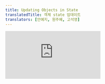```yaml
---
title: Updating Objects in State
translatedTitle: 객체 state 업데이트
translators: [안예지, 원주혜, 고석영]
---
```


<iframe 
  style={{aspectRatio: 1.7778, width: '100%'}} 
  src="https://www.youtube.com/embed/playlist?list=PLjQV3hketAJkh6BEl0n4PDS_2fBd0cS9v&index=20"
  title="YouTube video player" 
  frameBorder="0" 
/>

<Intro>

State can hold any kind of JavaScript value, including objects. But you shouldn't change objects that you hold in the React state directly. Instead, when you want to update an object, you need to create a new one (or make a copy of an existing one), and then set the state to use that copy.
<Trans>state는 객체를 포함해서, 어떤 종류의 JavaScript 값이든 저장할 수 있습니다. 하지만 React state에 있는 객체를 직접 변이해서는 안 됩니다. 대신 객체를 업데이트하려면 새 객체를 생성하고(혹은 기존 객체의 복사본을 만들고), 해당 복사본을 사용하도록 state를 설정해야 합니다.</Trans>

</Intro>

<YouWillLearn>

- How to correctly update an object in React state
- How to update a nested object without mutating it
- What immutability is, and how not to break it
- How to make object copying less repetitive with Immer
<TransBlock>
  - React state에서 객체를 올바르게 업데이트하는 방법
  - 중첩된 객체를 변이하지 않고 업데이트하는 방법
  - 불변성이란 무엇이며, 불변성을 깨뜨리지 않는 방법
  - Immer로 객체 복사를 덜 반복적으로 만드는 방법
</TransBlock>

</YouWillLearn>

## What's a mutation? <Trans>변이란 무엇인가요?</Trans> {/*whats-a-mutation*/}

You can store any kind of JavaScript value in state.
<Trans>어떤 종류의 JavaScript 값이든 state에 저장할 수 있습니다.</Trans>

```js
const [x, setX] = useState(0);
```

So far you've been working with numbers, strings, and booleans. These kinds of JavaScript values are "immutable", meaning unchangeable or "read-only". You can trigger a re-render to _replace_ a value:
<Trans>지금까지 숫자, 문자열, 불리언값으로 작업해 보았습니다. 이러한 종류의 JavaScript 값은 "불변", 즉,변이할 수 없거나 "읽기 전용"입니다. 다시 렌더링을 촉발하여 값을 바꿀 수 있습니다:</Trans>

```js
setX(5);
```

The `x` state changed from `0` to `5`, but the _number `0` itself_ did not change. It's not possible to make any changes to the built-in primitive values like numbers, strings, and booleans in JavaScript.
<Trans>`x` state가 `0`에서 `5`로 변경 되었지만 숫자 `0` 자체는 변경되지 않았습니다. JavaScript에서는 숫자, 문자열, 불리언과 같은 빌트인 원시 자료형 값을 변경할 수 없습니다.</Trans>

Now consider an object in state:
<Trans>객체 state를 살펴봅시다:</Trans>

```js
const [position, setPosition] = useState({ x: 0, y: 0 });
```

Technically, it is possible to change the contents of _the object itself_. **This is called a mutation:**
<Trans>기술적으로 *객체 자체*의 내용을 변경하는 것은 가능합니다. **이를 변이(mutation)라고 합니다:**</Trans>

```js
position.x = 5;
```

However, although objects in React state are technically mutable, you should treat them **as if** they were immutable--like numbers, booleans, and strings. Instead of mutating them, you should always replace them.
<Trans>React state의 객체는 기술적으로는 변이할 수 있지만, 숫자, 불리언(boolean), 문자열과 같이 불변하는 **것처럼** 취급해야 합니다. 객체를 직접 변이하는 대신, 항상 교체해야 합니다.</Trans>

## Treat state as read-only <Trans>state를 읽기 전용으로 취급하세요</Trans> {/*treat-state-as-read-only*/}

In other words, you should **treat any JavaScript object that you put into state as read-only.**
<Trans>다시 말해 **state에 넣는 모든 JavaScript 객체를 읽기 전용으로 취급해야** 합니다.</Trans>

This example holds an object in state to represent the current pointer position. The red dot is supposed to move when you touch or move the cursor over the preview area. But the dot stays in the initial position:
<Trans>이 예제에서는 현재 포인터 위치를 나타내는 state 객체가 있습니다. 미리 보기 영역 위로 커서를 터치하거나 이동하면 빨간색 점이 움직여야 합니다. 그러나 점은 초기 위치에 유지되고 있습니다:</Trans>

<Sandpack>

```js
import { useState } from 'react';
export default function MovingDot() {
  const [position, setPosition] = useState({
    x: 0,
    y: 0
  });
  return (
    <div
      onPointerMove={e => {
        position.x = e.clientX;
        position.y = e.clientY;
      }}
      style={{
        position: 'relative',
        width: '100vw',
        height: '100vh',
      }}>
      <div style={{
        position: 'absolute',
        backgroundColor: 'red',
        borderRadius: '50%',
        transform: `translate(${position.x}px, ${position.y}px)`,
        left: -10,
        top: -10,
        width: 20,
        height: 20,
      }} />
    </div>
  );
}
```

```css
body { margin: 0; padding: 0; height: 250px; }
```

</Sandpack>

The problem is with this bit of code.
<Trans>문제는 아래 코드에 있습니다.</Trans>

```js
onPointerMove={e => {
  position.x = e.clientX;
  position.y = e.clientY;
}}
```

This code modifies the object assigned to `position` from [the previous render.](/learn/state-as-a-snapshot#rendering-takes-a-snapshot-in-time) But without using the state setting function, React has no idea that object has changed. So React does not do anything in response. It's like trying to change the order after you've already eaten the meal. While mutating state can work in some cases, we don't recommend it. You should treat the state value you have access to in a render as read-only.
<Trans>이 코드는 [이전 렌더링](/learn/state-as-a-snapshot#rendering-takes-a-snapshot-in-time)에서 `position`에 할당된 객체를 수정합니다. 하지만 state 설정자 함수를 사용하지 않으면 React는 객체가 변이되었다는 사실을 알지 못합니다. 그래서 React는 아무 반응도 하지 않습니다. 이미 음식을 다 먹은 후에 주문을 바꾸려고 하는 것과 같습니다. state 변이는 경우에 따라 작동할 수 있지만 권장하지 않습니다. 렌더링에서 접근할 수 있는 state 값은 읽기 전용으로 취급해야 합니다.</Trans>

To actually [trigger a re-render](/learn/state-as-a-snapshot#setting-state-triggers-renders) in this case, **create a *new* object and pass it to the state setting function:**
<Trans>이 경우 실제로 [리렌더링을 촉발](/learn/state-as-a-snapshot#setting-state-triggers-renders)하려면 **새 객체를 생성하고 state 설정자 함수에 전달**하세요:</Trans>

```js
onPointerMove={e => {
  setPosition({
    x: e.clientX,
    y: e.clientY
  });
}}
```

With `setPosition`, you're telling React:
<Trans>`setPosition`으로 React에 다음을 지시합니다:</Trans>

* Replace `position` with this new object
* And render this component again
<TransBlock>
- `position`을 이 새 객체로 바꿔라.
- 이 컴포넌트를 다시 렌더링 하라.
</TransBlock>

Notice how the red dot now follows your pointer when you touch or hover over the preview area:
<Trans>이제 미리보기 영역을 터치하거나 마우스를 가져가면 빨간색 점이 포인터를 따라다니는 것을 확인할 수 있습니다:</Trans>

<Sandpack>

```js
import { useState } from 'react';
export default function MovingDot() {
  const [position, setPosition] = useState({
    x: 0,
    y: 0
  });
  return (
    <div
      onPointerMove={e => {
        setPosition({
          x: e.clientX,
          y: e.clientY
        });
      }}
      style={{
        position: 'relative',
        width: '100vw',
        height: '100vh',
      }}>
      <div style={{
        position: 'absolute',
        backgroundColor: 'red',
        borderRadius: '50%',
        transform: `translate(${position.x}px, ${position.y}px)`,
        left: -10,
        top: -10,
        width: 20,
        height: 20,
      }} />
    </div>
  );
}
```

```css
body { margin: 0; padding: 0; height: 250px; }
```

</Sandpack>

<DeepDive>

#### Local mutation is fine <Trans>지역 변이는 괜찮습니다</Trans> {/*local-mutation-is-fine*/}

Code like this is a problem because it modifies an *existing* object in state:
<Trans>이와 같은 코드는 *기존* 객체의 state를 수정하기 때문에 문제가 됩니다:</Trans>

```js
position.x = e.clientX;
position.y = e.clientY;
```

But code like this is **absolutely fine** because you're mutating a fresh object you have *just created*:
<Trans>그러나 이와 같은 코드는 *방금 생성한* 새로운 객체를 변이하는 것이기 때문에 **완전히 괜찮습니다**:</Trans>

```js
const nextPosition = {};
nextPosition.x = e.clientX;
nextPosition.y = e.clientY;
setPosition(nextPosition);
```

In fact, it is completely equivalent to writing this:
<Trans>사실 이렇게 작성하는 것과 완전히 동일합니다:</Trans>

```js
setPosition({
  x: e.clientX,
  y: e.clientY
});
```

Mutation is only a problem when you change *existing* objects that are already in state. Mutating an object you've just created is okay because *no other code references it yet.* Changing it isn't going to accidentally impact something that depends on it. This is called a "local mutation". You can even do local mutation [while rendering.](/learn/keeping-components-pure#local-mutation-your-components-little-secret) Very convenient and completely okay!
<Trans>변이는 이미 state가 있는 *기존* 객체를 변경할 때만 문제가 됩니다. 방금 생성한 객체를 변경해도 *다른 코드가 아직 참조하지 않으므로* 괜찮습니다. 객체를 변경해도 해당 객체에 의존하는 다른 객체에 실수로 영향을 미치지 않습니다. 이를 "지역 변이(local mutation)"라고 합니다. [렌더링하는 동안에도](/learn/keeping-components-pure#local-mutation-your-components-little-secret) 지역 변이를 수행할 수 있습니다. 매우 편리하고 완전 괜찮습니다!</Trans>

</DeepDive>  

## Copying objects with the spread syntax <Trans>전개 구문을 사용하여 객체 복사하기</Trans> {/*copying-objects-with-the-spread-syntax*/}

In the previous example, the `position` object is always created fresh from the current cursor position. But often, you will want to include *existing* data as a part of the new object you're creating. For example, you may want to update *only one* field in a form, but keep the previous values for all other fields.
<Trans>이전 예제에서 `position` 객체는 항상 현재 커서 위치에서 새로 만들어졌습니다. 그러나 종종 *기존* 데이터를 새로 만드는 객체의 일부로 포함시키고 싶을 때가 있습니다. 예를 들어, form에 있는 *하나의* 필드만 업데이트하고 다른 모든 필드는 이전 값을 유지하고 싶을 수 있습니다.</Trans>

These input fields don't work because the `onChange` handlers mutate the state:
<Trans>이러한 입력 필드는 `onChange` 핸들러가 state를 변이하기 때문에 작동하지 않습니다:</Trans>

<Sandpack>

```js
import { useState } from 'react';

export default function Form() {
  const [person, setPerson] = useState({
    firstName: 'Barbara',
    lastName: 'Hepworth',
    email: 'bhepworth@sculpture.com'
  });

  function handleFirstNameChange(e) {
    person.firstName = e.target.value;
  }

  function handleLastNameChange(e) {
    person.lastName = e.target.value;
  }

  function handleEmailChange(e) {
    person.email = e.target.value;
  }

  return (
    <>
      <label>
        First name:
        <input
          value={person.firstName}
          onChange={handleFirstNameChange}
        />
      </label>
      <label>
        Last name:
        <input
          value={person.lastName}
          onChange={handleLastNameChange}
        />
      </label>
      <label>
        Email:
        <input
          value={person.email}
          onChange={handleEmailChange}
        />
      </label>
      <p>
        {person.firstName}{' '}
        {person.lastName}{' '}
        ({person.email})
      </p>
    </>
  );
}
```

```css
label { display: block; }
input { margin-left: 5px; margin-bottom: 5px; }
```

</Sandpack>

For example, this line mutates the state from a past render:
<Trans>예를 들어, 이 줄은 이전 렌더링시의 state를 변이합니다:</Trans>

```js
person.firstName = e.target.value;
```

The reliable way to get the behavior you're looking for is to create a new object and pass it to `setPerson`. But here, you want to also **copy the existing data into it** because only one of the fields has changed:
<Trans>원하는 동작을 얻을 수 있는 가장 안정적인 방법은 새 객체를 생성하고 이를 `setPerson`에 전달하는 것입니다. 하지만 여기서는 필드 중 하나만 변경되었으므로 **기존 데이터도 복사**하고 싶습니다:</Trans>

```js
setPerson({
  firstName: e.target.value, // New first name from the input
                             // input에서 받아온 새로운 first name 
  lastName: person.lastName,
  email: person.email
});
```

You can use the `...` [object spread](https://developer.mozilla.org/en-US/docs/Web/JavaScript/Reference/Operators/Spread_syntax#spread_in_object_literals) syntax so that you don't need to copy every property separately.
<Trans>모든 속성을 개별적으로 복사할 필요가 없도록 [`...` 객체 전개 구문](https://developer.mozilla.org/ko/docs/Web/JavaScript/Reference/Operators/Spread_syntax)을 사용할 수 있습니다.</Trans>

```js
setPerson({
  ...person, // Copy the old fields
             // 이전 필드를 복사합니다.
  firstName: e.target.value // But override this one
                            // 단, first name만 덮어씌웁니다. 
});
```

Now the form works! 
<Trans>이제 폼이 동작합니다!</Trans>

Notice how you didn't declare a separate state variable for each input field. For large forms, keeping all data grouped in an object is very convenient--as long as you update it correctly!
<Trans>각 입력 필드에 대해 별도의 state 변수를 선언하지 않은 것을 주목하세요. 큰 양식의 경우 올바르게 업데이트하기만 하면 모든 데이터를 객체에 그룹화하여 보관하는 것이 매우 편리합니다!</Trans>

<Sandpack>

```js
import { useState } from 'react';

export default function Form() {
  const [person, setPerson] = useState({
    firstName: 'Barbara',
    lastName: 'Hepworth',
    email: 'bhepworth@sculpture.com'
  });

  function handleFirstNameChange(e) {
    setPerson({
      ...person,
      firstName: e.target.value
    });
  }

  function handleLastNameChange(e) {
    setPerson({
      ...person,
      lastName: e.target.value
    });
  }

  function handleEmailChange(e) {
    setPerson({
      ...person,
      email: e.target.value
    });
  }

  return (
    <>
      <label>
        First name:
        <input
          value={person.firstName}
          onChange={handleFirstNameChange}
        />
      </label>
      <label>
        Last name:
        <input
          value={person.lastName}
          onChange={handleLastNameChange}
        />
      </label>
      <label>
        Email:
        <input
          value={person.email}
          onChange={handleEmailChange}
        />
      </label>
      <p>
        {person.firstName}{' '}
        {person.lastName}{' '}
        ({person.email})
      </p>
    </>
  );
}
```

```css
label { display: block; }
input { margin-left: 5px; margin-bottom: 5px; }
```

</Sandpack>

Note that the `...` spread syntax is "shallow"--it only copies things one level deep. This makes it fast, but it also means that if you want to update a nested property, you'll have to use it more than once. 
<Trans>`...` 전개 구문은 "얕은" 구문으로, 한 단계 깊이만 복사한다는 점에 유의하세요. 속도는 빠르지만 중첩된 프로퍼티를 업데이트하려면 두 번 이상 사용해야 한다는 뜻이기도 합니다.</Trans>

<DeepDive>

#### Using a single event handler for multiple fields <Trans>여러 필드에 단일 이벤트 핸들러 사용하기</Trans> {/*using-a-single-event-handler-for-multiple-fields*/}

You can also use the `[` and `]` braces inside your object definition to specify a property with dynamic name. Here is the same example, but with a single event handler instead of three different ones:
<Trans>객체 내에서 `[` 및 `]` 중괄호를 사용하여 [동적 이름을 가진 프로퍼티](https://developer.mozilla.org/ko/docs/Web/JavaScript/Reference/Operators/Object_initializer)를 지정할 수도 있습니다. 다음은 동일한 예시이지만 세 개의 다른 이벤트 핸들러 대신 단일 이벤트 핸들러를 사용한 예시입니다:</Trans>

<Sandpack>

```js
import { useState } from 'react';

export default function Form() {
  const [person, setPerson] = useState({
    firstName: 'Barbara',
    lastName: 'Hepworth',
    email: 'bhepworth@sculpture.com'
  });

  function handleChange(e) {
    setPerson({
      ...person,
      [e.target.name]: e.target.value
    });
  }

  return (
    <>
      <label>
        First name:
        <input
          name="firstName"
          value={person.firstName}
          onChange={handleChange}
        />
      </label>
      <label>
        Last name:
        <input
          name="lastName"
          value={person.lastName}
          onChange={handleChange}
        />
      </label>
      <label>
        Email:
        <input
          name="email"
          value={person.email}
          onChange={handleChange}
        />
      </label>
      <p>
        {person.firstName}{' '}
        {person.lastName}{' '}
        ({person.email})
      </p>
    </>
  );
}
```

```css
label { display: block; }
input { margin-left: 5px; margin-bottom: 5px; }
```

</Sandpack>

Here, `e.target.name` refers to the `name` property given to the `<input>` DOM element.
<Trans>여기서 `e.target.name`은 `<input>` DOM 요소에 지정된 `name` 속성을 참조합니다.</Trans>

</DeepDive>

## Updating a nested object <Trans>중첩된 객체 업데이트하기</Trans> {/*updating-a-nested-object*/}

Consider a nested object structure like this:
<Trans>다음과 같은 중첩된 객체 구조를 생각해 보세요</Trans>

```js
const [person, setPerson] = useState({
  name: 'Niki de Saint Phalle',
  artwork: {
    title: 'Blue Nana',
    city: 'Hamburg',
    image: 'https://i.imgur.com/Sd1AgUOm.jpg',
  }
});
```

If you wanted to update `person.artwork.city`, it's clear how to do it with mutation:
<Trans>`person.artwork.city`를 업데이트하려면 변이를 사용하여 업데이트하는 방법이 명확합니다:</Trans>

```js
person.artwork.city = 'New Delhi';
```

But in React, you treat state as immutable! In order to change `city`, you would first need to produce the new `artwork` object (pre-populated with data from the previous one), and then produce the new `person` object which points at the new `artwork`:
<Trans>하지만 React에서는 state를 불변으로 취급합니다! `city`를 변경하려면 먼저 새 `artwork` 객체(이전 artwork의 데이터로 미리 채워진)를 생성한 다음 새 `artwork`을 가리키는 새로운 사람 객체를 생성해야 합니다:</Trans>

```js
const nextArtwork = { ...person.artwork, city: 'New Delhi' };
const nextPerson = { ...person, artwork: nextArtwork };
setPerson(nextPerson);
```

Or, written as a single function call:
<Trans>또는 단일 함수 호출로 작성할 수도 있습니다:</Trans>

```js
setPerson({
  ...person, // Copy other fields
  artwork: { // but replace the artwork
             // 대체할 artwork를 제외한 다른 필드를 복사합니다.
    ...person.artwork, // with the same one
    city: 'New Delhi' // but in New Delhi!
                      // New Delhi'는 덮어씌운 채로 나머지 artwork 필드를 복사합니다!
  }
});
```

This gets a bit wordy, but it works fine for many cases:
<Trans>약간 장황해지긴 하지만 대부분의 경우 잘 작동합니다:</Trans>

<Sandpack>

```js
import { useState } from 'react';

export default function Form() {
  const [person, setPerson] = useState({
    name: 'Niki de Saint Phalle',
    artwork: {
      title: 'Blue Nana',
      city: 'Hamburg',
      image: 'https://i.imgur.com/Sd1AgUOm.jpg',
    }
  });

  function handleNameChange(e) {
    setPerson({
      ...person,
      name: e.target.value
    });
  }

  function handleTitleChange(e) {
    setPerson({
      ...person,
      artwork: {
        ...person.artwork,
        title: e.target.value
      }
    });
  }

  function handleCityChange(e) {
    setPerson({
      ...person,
      artwork: {
        ...person.artwork,
        city: e.target.value
      }
    });
  }

  function handleImageChange(e) {
    setPerson({
      ...person,
      artwork: {
        ...person.artwork,
        image: e.target.value
      }
    });
  }

  return (
    <>
      <label>
        Name:
        <input
          value={person.name}
          onChange={handleNameChange}
        />
      </label>
      <label>
        Title:
        <input
          value={person.artwork.title}
          onChange={handleTitleChange}
        />
      </label>
      <label>
        City:
        <input
          value={person.artwork.city}
          onChange={handleCityChange}
        />
      </label>
      <label>
        Image:
        <input
          value={person.artwork.image}
          onChange={handleImageChange}
        />
      </label>
      <p>
        <i>{person.artwork.title}</i>
        {' by '}
        {person.name}
        <br />
        (located in {person.artwork.city})
      </p>
      <img 
        src={person.artwork.image} 
        alt={person.artwork.title}
      />
    </>
  );
}
```

```css
label { display: block; }
input { margin-left: 5px; margin-bottom: 5px; }
img { width: 200px; height: 200px; }
```

</Sandpack>

<DeepDive>

#### Objects are not really nested <Trans>객체는 실제로 중첩되지 않습니다</Trans> {/*objects-are-not-really-nested*/}

An object like this appears "nested" in code:
<Trans>이와 같은 객체는 코드에서 "중첩"되어 나타납니다:</Trans>

```js
let obj = {
  name: 'Niki de Saint Phalle',
  artwork: {
    title: 'Blue Nana',
    city: 'Hamburg',
    image: 'https://i.imgur.com/Sd1AgUOm.jpg',
  }
};
```

However, "nesting" is an inaccurate way to think about how objects behave. When the code executes, there is no such thing as a "nested" object. You are really looking at two different objects:
<Trans>그러나 "중첩"은 객체의 동작 방식을 고려해보자면 정확한 방식은 아닙니다. 코드가 실행될 때 "중첩된" 객체 같은 것은 존재하지 않습니다. 실제로는 서로 다른 두 개의 객체를 보고 있는 것입니다:</Trans>

```js
let obj1 = {
  title: 'Blue Nana',
  city: 'Hamburg',
  image: 'https://i.imgur.com/Sd1AgUOm.jpg',
};

let obj2 = {
  name: 'Niki de Saint Phalle',
  artwork: obj1
};
```

The `obj1` object is not "inside" `obj2`. For example, `obj3` could "point" at `obj1` too:
<Trans>`obj1`은 `obj2`의 "내부"에 있지 않습니다. 예를 들어, `obj3`도 `obj1`을 "가리킬" 수 있습니다:</Trans>

```js
let obj1 = {
  title: 'Blue Nana',
  city: 'Hamburg',
  image: 'https://i.imgur.com/Sd1AgUOm.jpg',
};

let obj2 = {
  name: 'Niki de Saint Phalle',
  artwork: obj1
};

let obj3 = {
  name: 'Copycat',
  artwork: obj1
};
```

If you were to mutate `obj3.artwork.city`, it would affect both `obj2.artwork.city` and `obj1.city`. This is because `obj3.artwork`, `obj2.artwork`, and `obj1` are the same object. This is difficult to see when you think of objects as "nested". Instead, they are separate objects "pointing" at each other with properties.
<Trans>`obj3.artwork.city`를 변이하면 `obj2.artwork.city`와 `obj1.city` 모두에 영향을 미칩니다. `obj3.artwork`, `obj2.artwork`, `obj1`이 동일한 객체이기 때문입니다. 객체를 "중첩된" 객체라고 생각하면 이 점을 이해하기 어렵습니다. 실은 프로퍼티를 사용하여 서로를 "가리키는" 별도의 객체입니다.</Trans>

</DeepDive>  

### Write concise update logic with Immer <Trans>Immer로 간결한 업데이트 로직 작성</Trans> {/*write-concise-update-logic-with-immer*/}

If your state is deeply nested, you might want to consider [flattening it.](/learn/choosing-the-state-structure#avoid-deeply-nested-state) But, if you don't want to change your state structure, you might prefer a shortcut to nested spreads. [Immer](https://github.com/immerjs/use-immer) is a popular library that lets you write using the convenient but mutating syntax and takes care of producing the copies for you. With Immer, the code you write looks like you are "breaking the rules" and mutating an object:
<Trans>state가 깊게 중첩된 경우 그것을 [평평하게 만드는 것](/learn/choosing-the-state-structure#avoid-deeply-nested-state)을 고려할 수 있습니다. 하지만 state 구조를 변경하고 싶지 않다면 중첩된 전개 구문보다 더 간편한 방법을 선호할 수 있습니다. [Immer](https://github.com/immerjs/use-immer)는 변이 구문을 사용하여 작성하더라도 자동으로 사본을 생성해주는 편리한 인기 라이브러리입니다. Immer를 사용하면 작성하는 코드가 "규칙을 깨고" 객체를 변이하는 것처럼 보입니다:</Trans>

```js
updatePerson(draft => {
  draft.artwork.city = 'Lagos';
});
```

But unlike a regular mutation, it doesn't overwrite the past state!
<Trans>하지만 일반 변이와 달리 이전 state를 덮어쓰지 않습니다!</Trans>

<DeepDive>

#### How does Immer work? <Trans>Immer는 어떻게 동작하나요?</Trans> {/*how-does-immer-work*/}

The `draft` provided by Immer is a special type of object, called a [Proxy](https://developer.mozilla.org/en-US/docs/Web/JavaScript/Reference/Global_Objects/Proxy), that "records" what you do with it. This is why you can mutate it freely as much as you like! Under the hood, Immer figures out which parts of the `draft` have been changed, and produces a completely new object that contains your edits.

<Trans>Immer에서 제공하는 `draft`는 [프록시](https://developer.mozilla.org/en-US/docs/Web/JavaScript/Reference/Global_Objects/Proxy)라는 특수한 유형의 객체로, 사용자가 수행하는 작업을 "기록"합니다. 그렇기 때문에 원하는 만큼 자유롭게 수정할 수 있습니다! Immer는 내부적으로 `draft`의 어떤 부분이 변경되었는지 파악하고 편집 내용이 포함된 완전히 새로운 객체를 생성합니다.</Trans>
</DeepDive>

To try Immer:
<Trans>Immer를 사용해 보려면:</Trans>

1. Run `npm install use-immer` to add Immer as a dependency
2. Then replace `import { useState } from 'react'` with `import { useImmer } from 'use-immer'`

<TransBlock>
  1. `npm install use-immer`를 실행하여 Immer를 의존성으로 추가합니다.
  2. 그런 다음 `import { useState } from 'react'`를 `import { useImmer } from 'use-immer'`로 바꿉니다.
</TransBlock>

Here is the above example converted to Immer:
<Trans>다음은 위의 예제를 Immer로 변환한 것입니다:</Trans>

<Sandpack>

```js
import { useImmer } from 'use-immer';

export default function Form() {
  const [person, updatePerson] = useImmer({
    name: 'Niki de Saint Phalle',
    artwork: {
      title: 'Blue Nana',
      city: 'Hamburg',
      image: 'https://i.imgur.com/Sd1AgUOm.jpg',
    }
  });

  function handleNameChange(e) {
    updatePerson(draft => {
      draft.name = e.target.value;
    });
  }

  function handleTitleChange(e) {
    updatePerson(draft => {
      draft.artwork.title = e.target.value;
    });
  }

  function handleCityChange(e) {
    updatePerson(draft => {
      draft.artwork.city = e.target.value;
    });
  }

  function handleImageChange(e) {
    updatePerson(draft => {
      draft.artwork.image = e.target.value;
    });
  }

  return (
    <>
      <label>
        Name:
        <input
          value={person.name}
          onChange={handleNameChange}
        />
      </label>
      <label>
        Title:
        <input
          value={person.artwork.title}
          onChange={handleTitleChange}
        />
      </label>
      <label>
        City:
        <input
          value={person.artwork.city}
          onChange={handleCityChange}
        />
      </label>
      <label>
        Image:
        <input
          value={person.artwork.image}
          onChange={handleImageChange}
        />
      </label>
      <p>
        <i>{person.artwork.title}</i>
        {' by '}
        {person.name}
        <br />
        (located in {person.artwork.city})
      </p>
      <img 
        src={person.artwork.image} 
        alt={person.artwork.title}
      />
    </>
  );
}
```

```json package.json
{
  "dependencies": {
    "immer": "1.7.3",
    "react": "latest",
    "react-dom": "latest",
    "react-scripts": "latest",
    "use-immer": "0.5.1"
  },
  "scripts": {
    "start": "react-scripts start",
    "build": "react-scripts build",
    "test": "react-scripts test --env=jsdom",
    "eject": "react-scripts eject"
  }
}
```

```css
label { display: block; }
input { margin-left: 5px; margin-bottom: 5px; }
img { width: 200px; height: 200px; }
```

</Sandpack>

Notice how much more concise the event handlers have become. You can mix and match `useState` and `useImmer` in a single component as much as you like. Immer is a great way to keep the update handlers concise, especially if there's nesting in your state, and copying objects leads to repetitive code.
<Trans>이벤트 핸들러가 얼마나 간결해졌는지 주목하세요. 단일 컴포넌트에서 `useState`와 `useImmer`를 원하는 만큼 맞춰 사용할 수 있습니다. 특히 state에 중첩이 있고 객체를 복사하면 코드가 반복되는 경우 업데이트 핸들러를 간결하게 유지하는 데 Immer는 좋은 방법입니다.</Trans>

<DeepDive>

#### Why is mutating state not recommended in React? <Trans>React에서 state 변이를 권장하지 않는 이유는 무엇인가요?</Trans> {/*why-is-mutating-state-not-recommended-in-react*/}

There are a few reasons:
<Trans>몇 가지 이유가 있습니다:</Trans>

* **Debugging:** If you use `console.log` and don't mutate state, your past logs won't get clobbered by the more recent state changes. So you can clearly see how state has changed between renders.
<Trans>**디버깅**: console.log를 사용하고 state를 변이하지 않으면, 과거의 기록이 최근 state 변이에 의해 지워지지 않습니다. 따라서 렌더링 사이에 state가 어떻게 변경되었는지 명확하게 확인할 수 있습니다.</Trans>

* **Optimizations:** Common React [optimization strategies](/reference/react/memo) rely on skipping work if previous props or state are the same as the next ones. If you never mutate state, it is very fast to check whether there were any changes. If `prevObj === obj`, you can be sure that nothing could have changed inside of it.
<Trans>**최적화**: 일반적인 React [최적화 전략](/reference/react/memo)은 이전 프로퍼티나 state가 다음 프로퍼티나 state와 동일한 경우 작업을 건너뛰는 것에 의존합니다. state를 변이하지 않는다면 변경이 있었는지 확인하는 것이 매우 빠릅니다. 만약 `prevObj === obj` 라면, 내부에 변경된 것이 없다는 것을 확신할 수 있습니다.</Trans>

* **New Features:** The new React features we're building rely on state being [treated like a snapshot.](/learn/state-as-a-snapshot) If you're mutating past versions of state, that may prevent you from using the new features.
<Trans>**새로운 기능**: 우리가 개발 중인 새로운 React 기능은 state가 [스냅샷처럼 취급](/learn/state-as-a-snapshot)되는 것에 의존합니다. 과거 버전의 state를 변이하는 경우 새로운 기능을 사용하지 못할 수 있습니다.</Trans>

* **Requirement Changes:** Some application features, like implementing Undo/Redo, showing a history of changes, or letting the user reset a form to earlier values, are easier to do when nothing is mutated. This is because you can keep past copies of state in memory, and reuse them when appropriate. If you start with a mutative approach, features like this can be difficult to add later on.
<Trans>**요구 사항 변경**: 실행 취소/다시 실행 구현, 변경 내역 표시, 사용자가 양식을 이전 값으로 재설정할 수 있도록 하는 것과 같은 일부 애플리케이션 기능은 아무것도 변이되지 않은  state에서 더 쉽게 수행할 수 있습니다. 과거의 state 복사본을 메모리에 보관하고 필요할 때 재사용할 수 있기 때문입니다. 변경 접근 방식으로 시작하면 나중에 이와 같은 기능을 추가하기 어려울 수 있습니다.</Trans>

* **Simpler Implementation:** Because React does not rely on mutation, it does not need to do anything special with your objects. It does not need to hijack their properties, always wrap them into Proxies, or do other work at initialization as many "reactive" solutions do. This is also why React lets you put any object into state--no matter how large--without additional performance or correctness pitfalls.
<Trans>더 간단한 구현: React는 변이에 의존하지 않기 때문에 객체에 특별한 작업을 할 필요가 없습니다. 많은 "반응형" 솔루션처럼 프로퍼티를 가로채거나, 항상 프록시로 감싸거나, 초기화할 때 다른 작업을 할 필요가 없습니다. 이것이 바로 React를 사용하면 추가 성능이나 정확성의 함정 없이 아무리 큰 객체라도 state에 넣을 수 있는 이유이기도 합니다.</Trans>

In practice, you can often "get away" with mutating state in React, but we strongly advise you not to do that so that you can use new React features developed with this approach in mind. Future contributors and perhaps even your future self will thank you!
<Trans>실제로는 React에서 state를 변이해서라도 잘 "빠져나갈" 수 있겠지만, state의 불변성을 유지하는 접근 방식을 염두에 두고 개발된 새로운 React 기능을 잘 사용할 수 있기 위해서, 그렇게 하지 말 것을 강력히 권장합니다. 미래의 기여자들과 여러분의 미래의 자신도 고마워할 것입니다!</Trans>

</DeepDive>

<Recap>

* Treat all state in React as immutable.
* When you store objects in state, mutating them will not trigger renders and will change the state in previous render "snapshots".
* Instead of mutating an object, create a *new* version of it, and trigger a re-render by setting state to it.
* You can use the `{...obj, something: 'newValue'}` object spread syntax to create copies of objects.
* Spread syntax is shallow: it only copies one level deep.
* To update a nested object, you need to create copies all the way up from the place you're updating.
* To reduce repetitive copying code, use Immer.
<TransBlock>
  - React의 모든 state를 불변으로 취급하세요.
  - state에 객체를 저장하면 객체를 변이해도 렌더링을 촉발하지 않고 이전 렌더링 "스냅샷"의 state가 변경됩니다.
  - 객체를 변이하는 대신 객체의 *새로운* 버전을 생성하고 state를 설정하여 다시 렌더링을 촉발하세요.
  - 객체 전개 구문 `{...obj, something: 'newValue'}`를 사용하여 객체 사본을 만들 수 있습니다.
  - 전개 구문은 한 수준 깊이만 복사하는 얕은 구문입니다.
  - 중첩된 객체를 업데이트하려면 업데이트하려는 위치에서 가장 위쪽까지 복사본을 만들어야 합니다.
  - 반복적인 코드 복사를 줄이려면 Immer를 사용하세요.
</TransBlock>

</Recap>



<Challenges>

#### Fix incorrect state updates <Trans>잘못된 state 업데이트 수정하기</Trans> {/*fix-incorrect-state-updates*/}

This form has a few bugs. Click the button that increases the score a few times. Notice that it does not increase. Then edit the first name, and notice that the score has suddenly "caught up" with your changes. Finally, edit the last name, and notice that the score has disappeared completely.
<Trans>이 form에는 몇 가지 버그가 있습니다. 점수를 올리는 버튼을 몇 번 클릭해 보세요. 점수가 올라가지 않는 것을 확인하세요. 그런 다음 이름을 수정하면 점수가 갑자기 변경 사항을 "따라잡는" 것을 확인할 수 있습니다. 마지막으로 last name을 수정하면 점수가 완전히 사라진 것을 확인할 수 있습니다.</Trans>

Your task is to fix all of these bugs. As you fix them, explain why each of them happens.
<Trans>여러분의 임무는 이 모든 버그를 수정하는 것입니다. 버그를 수정하면서 각각의 버그가 발생한 이유를 설명하세요.</Trans>

<Sandpack>

```js
import { useState } from 'react';

export default function Scoreboard() {
  const [player, setPlayer] = useState({
    firstName: 'Ranjani',
    lastName: 'Shettar',
    score: 10,
  });

  function handlePlusClick() {
    player.score++;
  }

  function handleFirstNameChange(e) {
    setPlayer({
      ...player,
      firstName: e.target.value,
    });
  }

  function handleLastNameChange(e) {
    setPlayer({
      lastName: e.target.value
    });
  }

  return (
    <>
      <label>
        Score: <b>{player.score}</b>
        {' '}
        <button onClick={handlePlusClick}>
          +1
        </button>
      </label>
      <label>
        First name:
        <input
          value={player.firstName}
          onChange={handleFirstNameChange}
        />
      </label>
      <label>
        Last name:
        <input
          value={player.lastName}
          onChange={handleLastNameChange}
        />
      </label>
    </>
  );
}
```

```css
label { display: block; margin-bottom: 10px; }
input { margin-left: 5px; margin-bottom: 5px; }
```

</Sandpack>

<Solution>

Here is a version with both bugs fixed:
<Trans>다음은 두 가지 버그를 모두 수정한 버전입니다:</Trans>

<Sandpack>

```js
import { useState } from 'react';

export default function Scoreboard() {
  const [player, setPlayer] = useState({
    firstName: 'Ranjani',
    lastName: 'Shettar',
    score: 10,
  });

  function handlePlusClick() {
    setPlayer({
      ...player,
      score: player.score + 1,
    });
  }

  function handleFirstNameChange(e) {
    setPlayer({
      ...player,
      firstName: e.target.value,
    });
  }

  function handleLastNameChange(e) {
    setPlayer({
      ...player,
      lastName: e.target.value
    });
  }

  return (
    <>
      <label>
        Score: <b>{player.score}</b>
        {' '}
        <button onClick={handlePlusClick}>
          +1
        </button>
      </label>
      <label>
        First name:
        <input
          value={player.firstName}
          onChange={handleFirstNameChange}
        />
      </label>
      <label>
        Last name:
        <input
          value={player.lastName}
          onChange={handleLastNameChange}
        />
      </label>
    </>
  );
}
```

```css
label { display: block; }
input { margin-left: 5px; margin-bottom: 5px; }
```

</Sandpack>

The problem with `handlePlusClick` was that it mutated the `player` object. As a result, React did not know that there's a reason to re-render, and did not update the score on the screen. This is why, when you edited the first name, the state got updated, triggering a re-render which _also_ updated the score on the screen.
<Trans>`handlePlusClick`의 문제는 `player` 객체를 변이시켰다는 것입니다. 그 결과 React는 다시 렌더링해야 할 이유가 있다는 것을 감지하지 못하고, 화면에 점수를 업데이트하지 않습니다. 그래서 first name을 수정했을 때 state가 업데이트되어 리렌더링을 촉발하고 화면의 점수 _또한_ 업데이트되었습니다.</Trans>

The problem with `handleLastNameChange` was that it did not copy the existing `...player` fields into the new object. This is why the score got lost after you edited the last name.
<Trans>`handleLastNameChange`은 기존 `...player` 필드를 새 객체에 복사하지 않고 있습니다. 이것이 last name을 편집한 후 점수가 잃은 이유입니다.</Trans>

</Solution>

#### Find and fix the mutation <Trans>변이 찾고 수정하기</Trans> {/*find-and-fix-the-mutation*/}

There is a draggable box on a static background. You can change the box's color using the select input.
<Trans>정적인 배경 위에 드래그 가능한 상자가 있습니다. select를 사용하여 상자의 색상을 변경할 수 있습니다.</Trans>

But there is a bug. If you move the box first, and then change its color, the background (which isn't supposed to move!) will "jump" to the box position. But this should not happen: the `Background`'s `position` prop is set to `initialPosition`, which is `{ x: 0, y: 0 }`. Why is the background moving after the color change?
<Trans>하지만 여기에는 버그가 있습니다. 상자를 먼저 이동한 다음 색상을 변경하면 (움직여서는 안 되는!) 배경이 상자 위치로 "점프"합니다. 이런 일이 일어나지 않아야 합니다: `Background`의 `position` props는 `{ x: 0, y: 0 }`인 `initialPosition`으로 설정되어 있습니다. 색상이 변경되고 나서 배경이 움직이는 이유는 무엇인가요?</Trans>

Find the bug and fix it.
<Trans>버그를 찾아서 수정하세요.</Trans>

<Hint>

If something unexpected changes, there is a mutation. Find the mutation in `App.js` and fix it.
<Trans>예기치 않은 변경 사항이 있으면 변이가 있는 것입니다. `App.js`에서 변이를 찾아 수정하세요.</Trans>

</Hint>

<Sandpack>

```js App.js
import { useState } from 'react';
import Background from './Background.js';
import Box from './Box.js';

const initialPosition = {
  x: 0,
  y: 0
};

export default function Canvas() {
  const [shape, setShape] = useState({
    color: 'orange',
    position: initialPosition
  });

  function handleMove(dx, dy) {
    shape.position.x += dx;
    shape.position.y += dy;
  }

  function handleColorChange(e) {
    setShape({
      ...shape,
      color: e.target.value
    });
  }

  return (
    <>
      <select
        value={shape.color}
        onChange={handleColorChange}
      >
        <option value="orange">orange</option>
        <option value="lightpink">lightpink</option>
        <option value="aliceblue">aliceblue</option>
      </select>
      <Background
        position={initialPosition}
      />
      <Box
        color={shape.color}
        position={shape.position}
        onMove={handleMove}
      >
        Drag me!
      </Box>
    </>
  );
}
```

```js Box.js
import { useState } from 'react';

export default function Box({
  children,
  color,
  position,
  onMove
}) {
  const [
    lastCoordinates,
    setLastCoordinates
  ] = useState(null);

  function handlePointerDown(e) {
    e.target.setPointerCapture(e.pointerId);
    setLastCoordinates({
      x: e.clientX,
      y: e.clientY,
    });
  }

  function handlePointerMove(e) {
    if (lastCoordinates) {
      setLastCoordinates({
        x: e.clientX,
        y: e.clientY,
      });
      const dx = e.clientX - lastCoordinates.x;
      const dy = e.clientY - lastCoordinates.y;
      onMove(dx, dy);
    }
  }

  function handlePointerUp(e) {
    setLastCoordinates(null);
  }

  return (
    <div
      onPointerDown={handlePointerDown}
      onPointerMove={handlePointerMove}
      onPointerUp={handlePointerUp}
      style={{
        width: 100,
        height: 100,
        cursor: 'grab',
        backgroundColor: color,
        position: 'absolute',
        border: '1px solid black',
        display: 'flex',
        justifyContent: 'center',
        alignItems: 'center',
        transform: `translate(
          ${position.x}px,
          ${position.y}px
        )`,
      }}
    >{children}</div>
  );
}
```

```js Background.js
export default function Background({
  position
}) {
  return (
    <div style={{
      position: 'absolute',
      transform: `translate(
        ${position.x}px,
        ${position.y}px
      )`,
      width: 250,
      height: 250,
      backgroundColor: 'rgba(200, 200, 0, 0.2)',
    }} />
  );
};
```

```css
body { height: 280px; }
select { margin-bottom: 10px; }
```

</Sandpack>

<Solution>

The problem was in the mutation inside `handleMove`. It mutated `shape.position`, but that's the same object that `initialPosition` points at. This is why both the shape and the background move. (It's a mutation, so the change doesn't reflect on the screen until an unrelated update--the color change--triggers a re-render.)
<Trans>문제는 `handleMove` 내부의 변이에 있었습니다. `shape.position`를 변이했지만 `initialPosition`이 가리키는 객체와 동일한 객체입니다. 이것이 도형과 배경이 모두 움직이는 이유입니다. (변이이기 때문에 관련 없는 업데이트(색상 변경)가 리렌더링을 촉발할 때까지 변경 사항이 화면에 반영되지 않습니다).</Trans>

The fix is to remove the mutation from `handleMove`, and use the spread syntax to copy the shape. Note that `+=` is a mutation, so you need to rewrite it to use a regular `+` operation.
<Trans>수정 방법은 `handleMove`에서 변이를 제거하고 전개 구문을 사용하여 모양을 복사하는 것입니다. 참고로 `+=`는 변이이므로 일반 `+` 연산을 사용하려면 다시 작성해야 합니다.</Trans>

<Sandpack>

```js App.js
import { useState } from 'react';
import Background from './Background.js';
import Box from './Box.js';

const initialPosition = {
  x: 0,
  y: 0
};

export default function Canvas() {
  const [shape, setShape] = useState({
    color: 'orange',
    position: initialPosition
  });

  function handleMove(dx, dy) {
    setShape({
      ...shape,
      position: {
        x: shape.position.x + dx,
        y: shape.position.y + dy,
      }
    });
  }

  function handleColorChange(e) {
    setShape({
      ...shape,
      color: e.target.value
    });
  }

  return (
    <>
      <select
        value={shape.color}
        onChange={handleColorChange}
      >
        <option value="orange">orange</option>
        <option value="lightpink">lightpink</option>
        <option value="aliceblue">aliceblue</option>
      </select>
      <Background
        position={initialPosition}
      />
      <Box
        color={shape.color}
        position={shape.position}
        onMove={handleMove}
      >
        Drag me!
      </Box>
    </>
  );
}
```

```js Box.js
import { useState } from 'react';

export default function Box({
  children,
  color,
  position,
  onMove
}) {
  const [
    lastCoordinates,
    setLastCoordinates
  ] = useState(null);

  function handlePointerDown(e) {
    e.target.setPointerCapture(e.pointerId);
    setLastCoordinates({
      x: e.clientX,
      y: e.clientY,
    });
  }

  function handlePointerMove(e) {
    if (lastCoordinates) {
      setLastCoordinates({
        x: e.clientX,
        y: e.clientY,
      });
      const dx = e.clientX - lastCoordinates.x;
      const dy = e.clientY - lastCoordinates.y;
      onMove(dx, dy);
    }
  }

  function handlePointerUp(e) {
    setLastCoordinates(null);
  }

  return (
    <div
      onPointerDown={handlePointerDown}
      onPointerMove={handlePointerMove}
      onPointerUp={handlePointerUp}
      style={{
        width: 100,
        height: 100,
        cursor: 'grab',
        backgroundColor: color,
        position: 'absolute',
        border: '1px solid black',
        display: 'flex',
        justifyContent: 'center',
        alignItems: 'center',
        transform: `translate(
          ${position.x}px,
          ${position.y}px
        )`,
      }}
    >{children}</div>
  );
}
```

```js Background.js
export default function Background({
  position
}) {
  return (
    <div style={{
      position: 'absolute',
      transform: `translate(
        ${position.x}px,
        ${position.y}px
      )`,
      width: 250,
      height: 250,
      backgroundColor: 'rgba(200, 200, 0, 0.2)',
    }} />
  );
};
```

```css
body { height: 280px; }
select { margin-bottom: 10px; }
```

</Sandpack>

</Solution>

#### Update an object with Immer <Trans>Immer로 객체 업데이트하기</Trans> {/*update-an-object-with-immer*/}

This is the same buggy example as in the previous challenge. This time, fix the mutation by using Immer. For your convenience, `useImmer` is already imported, so you need to change the `shape` state variable to use it.
<Trans>이전 챌린지에서와 동일한 버그가 있는 예제입니다. 이번에는 Immer를 사용하여 변이를 수정합니다. 편의를 위해 `useImmer`는 이미 import되어 있으므로, 이를 사용하여 `shape` state 변수를 변경해야 합니다.</Trans>

<Sandpack>

```js App.js
import { useState } from 'react';
import { useImmer } from 'use-immer';
import Background from './Background.js';
import Box from './Box.js';

const initialPosition = {
  x: 0,
  y: 0
};

export default function Canvas() {
  const [shape, setShape] = useState({
    color: 'orange',
    position: initialPosition
  });

  function handleMove(dx, dy) {
    shape.position.x += dx;
    shape.position.y += dy;
  }

  function handleColorChange(e) {
    setShape({
      ...shape,
      color: e.target.value
    });
  }

  return (
    <>
      <select
        value={shape.color}
        onChange={handleColorChange}
      >
        <option value="orange">orange</option>
        <option value="lightpink">lightpink</option>
        <option value="aliceblue">aliceblue</option>
      </select>
      <Background
        position={initialPosition}
      />
      <Box
        color={shape.color}
        position={shape.position}
        onMove={handleMove}
      >
        Drag me!
      </Box>
    </>
  );
}
```

```js Box.js
import { useState } from 'react';

export default function Box({
  children,
  color,
  position,
  onMove
}) {
  const [
    lastCoordinates,
    setLastCoordinates
  ] = useState(null);

  function handlePointerDown(e) {
    e.target.setPointerCapture(e.pointerId);
    setLastCoordinates({
      x: e.clientX,
      y: e.clientY,
    });
  }

  function handlePointerMove(e) {
    if (lastCoordinates) {
      setLastCoordinates({
        x: e.clientX,
        y: e.clientY,
      });
      const dx = e.clientX - lastCoordinates.x;
      const dy = e.clientY - lastCoordinates.y;
      onMove(dx, dy);
    }
  }

  function handlePointerUp(e) {
    setLastCoordinates(null);
  }

  return (
    <div
      onPointerDown={handlePointerDown}
      onPointerMove={handlePointerMove}
      onPointerUp={handlePointerUp}
      style={{
        width: 100,
        height: 100,
        cursor: 'grab',
        backgroundColor: color,
        position: 'absolute',
        border: '1px solid black',
        display: 'flex',
        justifyContent: 'center',
        alignItems: 'center',
        transform: `translate(
          ${position.x}px,
          ${position.y}px
        )`,
      }}
    >{children}</div>
  );
}
```

```js Background.js
export default function Background({
  position
}) {
  return (
    <div style={{
      position: 'absolute',
      transform: `translate(
        ${position.x}px,
        ${position.y}px
      )`,
      width: 250,
      height: 250,
      backgroundColor: 'rgba(200, 200, 0, 0.2)',
    }} />
  );
};
```

```css
body { height: 280px; }
select { margin-bottom: 10px; }
```

```json package.json
{
  "dependencies": {
    "immer": "1.7.3",
    "react": "latest",
    "react-dom": "latest",
    "react-scripts": "latest",
    "use-immer": "0.5.1"
  },
  "scripts": {
    "start": "react-scripts start",
    "build": "react-scripts build",
    "test": "react-scripts test --env=jsdom",
    "eject": "react-scripts eject"
  }
}
```

</Sandpack>

<Solution>

This is the solution rewritten with Immer. Notice how the event handlers are written in a mutating fashion, but the bug does not occur. This is because under the hood, Immer never mutates the existing objects.
<Trans>다음은 Immer로 다시 작성된 솔루션입니다. 이벤트 핸들러가 변이 방식으로 작성되었지만 버그가 발생하지 않는 것을 주목하세요. 이는 내부적으로 Immer가 기존 객체를 절대 변경하지 않기 때문입니다.</Trans>

<Sandpack>

```js App.js
import { useImmer } from 'use-immer';
import Background from './Background.js';
import Box from './Box.js';

const initialPosition = {
  x: 0,
  y: 0
};

export default function Canvas() {
  const [shape, updateShape] = useImmer({
    color: 'orange',
    position: initialPosition
  });

  function handleMove(dx, dy) {
    updateShape(draft => {
      draft.position.x += dx;
      draft.position.y += dy;
    });
  }

  function handleColorChange(e) {
    updateShape(draft => {
      draft.color = e.target.value;
    });
  }

  return (
    <>
      <select
        value={shape.color}
        onChange={handleColorChange}
      >
        <option value="orange">orange</option>
        <option value="lightpink">lightpink</option>
        <option value="aliceblue">aliceblue</option>
      </select>
      <Background
        position={initialPosition}
      />
      <Box
        color={shape.color}
        position={shape.position}
        onMove={handleMove}
      >
        Drag me!
      </Box>
    </>
  );
}
```

```js Box.js
import { useState } from 'react';

export default function Box({
  children,
  color,
  position,
  onMove
}) {
  const [
    lastCoordinates,
    setLastCoordinates
  ] = useState(null);

  function handlePointerDown(e) {
    e.target.setPointerCapture(e.pointerId);
    setLastCoordinates({
      x: e.clientX,
      y: e.clientY,
    });
  }

  function handlePointerMove(e) {
    if (lastCoordinates) {
      setLastCoordinates({
        x: e.clientX,
        y: e.clientY,
      });
      const dx = e.clientX - lastCoordinates.x;
      const dy = e.clientY - lastCoordinates.y;
      onMove(dx, dy);
    }
  }

  function handlePointerUp(e) {
    setLastCoordinates(null);
  }

  return (
    <div
      onPointerDown={handlePointerDown}
      onPointerMove={handlePointerMove}
      onPointerUp={handlePointerUp}
      style={{
        width: 100,
        height: 100,
        cursor: 'grab',
        backgroundColor: color,
        position: 'absolute',
        border: '1px solid black',
        display: 'flex',
        justifyContent: 'center',
        alignItems: 'center',
        transform: `translate(
          ${position.x}px,
          ${position.y}px
        )`,
      }}
    >{children}</div>
  );
}
```

```js Background.js
export default function Background({
  position
}) {
  return (
    <div style={{
      position: 'absolute',
      transform: `translate(
        ${position.x}px,
        ${position.y}px
      )`,
      width: 250,
      height: 250,
      backgroundColor: 'rgba(200, 200, 0, 0.2)',
    }} />
  );
};
```

```css
body { height: 280px; }
select { margin-bottom: 10px; }
```

```json package.json
{
  "dependencies": {
    "immer": "1.7.3",
    "react": "latest",
    "react-dom": "latest",
    "react-scripts": "latest",
    "use-immer": "0.5.1"
  },
  "scripts": {
    "start": "react-scripts start",
    "build": "react-scripts build",
    "test": "react-scripts test --env=jsdom",
    "eject": "react-scripts eject"
  }
}
```

</Sandpack>

</Solution>

</Challenges>
